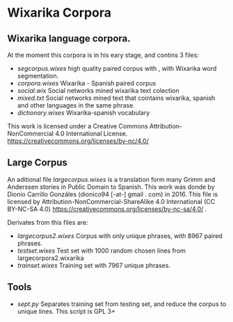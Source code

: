 # Wixarika Corpora
## Wixarika language corpora.

At the moment this corpora is in his eary stage, and contins 3 files:
- *segcorpus.wixes* high quality paired corpus with , with Wixarika word segmentation.
- *corpora.wixes* Wixarika - Spanish paired corpus
- *social.wix* Social networks mined wixarika text colection
- *mixed.txt* Social networks mined text that cointains wixarika, spanish and other languages in the same phrase.
- *dictionary.wixes* Wixarika-spanish vocabulary

This work is licensed under a Creative Commons Attribution-NonCommercial 4.0 International License.
https://creativecommons.org/licenses/by-nc/4.0/

## Large Corpus

An aditional file *largecorpus.wixes* is a translation form many Grimm and Anderssen stories in Public Domain to Spanish. This work was donde by Dionio Carrillo Gonzáles (dionico94 [-at-] gmail . com) in 2016. This file is licensed by Attribution-NonCommercial-ShareAlike 4.0 International (CC BY-NC-SA 4.0) https://creativecommons.org/licenses/by-nc-sa/4.0/ . 

Derivates from this files are:

- *largecorpus2.wixes* Corpus with only unique phrases, with 8967 paired phrases.
- *testset.wixes* Test set with 1000 random chosen lines from largecorpora2.wixarika
- *trainset.wixes* Training set with 7967 unique phrases. 

## Tools

- *sept.py*  Separates training set from testing set, and reduce the corpus to unique lines. This script is GPL 3+


